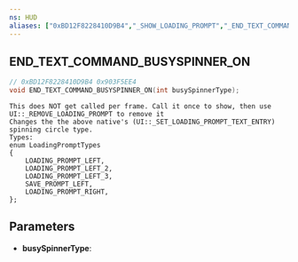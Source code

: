 ```yaml
---
ns: HUD
aliases: ["0xBD12F8228410D9B4","_SHOW_LOADING_PROMPT","_END_TEXT_COMMAND_BUSY_STRING"]
---
```

## END_TEXT_COMMAND_BUSYSPINNER_ON

```c
// 0xBD12F8228410D9B4 0x903F5EE4
void END_TEXT_COMMAND_BUSYSPINNER_ON(int busySpinnerType);
```

```
This does NOT get called per frame. Call it once to show, then use UI::_REMOVE_LOADING_PROMPT to remove it  
Changes the the above native's (UI::_SET_LOADING_PROMPT_TEXT_ENTRY) spinning circle type.  
Types:  
enum LoadingPromptTypes  
{  
	LOADING_PROMPT_LEFT,  
	LOADING_PROMPT_LEFT_2,  
	LOADING_PROMPT_LEFT_3,  
	SAVE_PROMPT_LEFT,  
	LOADING_PROMPT_RIGHT,  
};  
```

## Parameters
* **busySpinnerType**: 

